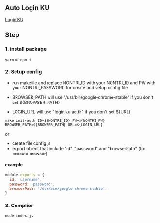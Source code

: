 ## Auto Login KU

[Login KU](https://login.ku.th)

## Step

### 1. install package

`yarn` or `npm i`

### 2. Setup config

- run makefile and replace NONTRI_ID with your NONTRI_ID and PW with your NONTRI_PASSWORD for create and setup config file

- BROWSER_PATH will use "/usr/bin/google-chrome-stable" if you don't set ${BROWSER_PATH}
- LOGIN_URL will use "login.ku.ac.th" if you don't set ${URL}

```
make init-auth ID=${NONTRI_ID} PW=${NONTRI_PW} BROWSER_PATH=${BROWSER_PATH} URL=${LOGIN_URL}
```

or

- create file config.js
- export object that include "id" ,"password" and "browserPath" (for execute browser)

#### example

```javascript
module.exports = {
  id: 'username',
  password: 'password',
  browserPath: '/usr/bin/google-chrome-stable',
}
```

### 3. Complier

```
node index.js
```
